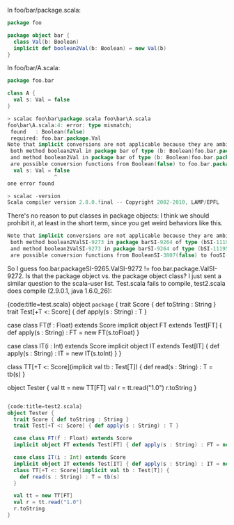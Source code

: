 In foo/bar/package.scala:
```scala
package foo

package object bar {
  class Val(b: Boolean)
  implicit def boolean2Val(b: Boolean) = new Val(b)
}
```

In foo/bar/A.scala:
```scala
package foo.bar

class A {
  val s: Val = false
}
```

```scala
> scalac foo\bar\package.scala foo\bar\A.scala
foo\bar\A.scala:4: error: type mismatch;
 found   : Boolean(false)
 required: foo.bar.package.Val
Note that implicit conversions are not applicable because they are ambiguous:
 both method boolean2Val in package bar of type (b: Boolean)foo.bar.package.Val
 and method boolean2Val in package bar of type (b: Boolean)foo.bar.package.Val
 are possible conversion functions from Boolean(false) to foo.bar.package.Val
  val s: Val = false
               ^
one error found
```

```scala
> scalac -version
Scala compiler version 2.8.0.final -- Copyright 2002-2010, LAMP/EPFL
```
There's no reason to put classes in package objects: I think we should prohibit it, at least in the short term, since you get weird behaviors like this.

```scala
Note that implicit conversions are not applicable because they are ambiguous:
 both method boolean2ValSI-9273 in package barSI-9264 of type (bSI-11195: BooleanSI-3807)foo.bar.packageSI-9265.ValSI-9272
 and method boolean2ValSI-9273 in package barSI-9264 of type (bSI-11195: BooleanSI-3807)foo.bar.package.ValSI-9272
 are possible conversion functions from BooleanSI-3807(false) to fooSI-9261.barSI-9263.packageSI-9265.ValSI-9272
```
So I guess foo.bar.packageSI-9265.ValSI-9272 != foo.bar.package.ValSI-9272.  Is that the package object vs. the package object class?
I just sent a similar question to the scala-user list.  Test.scala fails to compile, test2.scala does compile (2.9.0.1, java 1.6.0_26):

{code:title=test.scala}
object `package` {
  trait Score { def toString : String }
  trait Test[+T <: Score] { def apply(s : String) : T }

  case class FT(f : Float) extends Score
  implicit object FT extends Test[FT] { def apply(s : String) : FT = new FT(s.toFloat) }

  case class IT(i : Int) extends Score
  implicit object IT extends Test[IT] { def apply(s : String) : IT = new IT(s.toInt) }
}

class TT[+T <: Score](implicit val tb : Test[T]) {
  def read(s : String) : T = tb(s)
}

object Tester {
  val tt = new TT[FT]
  val r = tt.read("1.0")
  r.toString
}
```scala

{code:title=test2.scala}
object Tester {
  trait Score { def toString : String }
  trait Test[+T <: Score] { def apply(s : String) : T }

  case class FT(f : Float) extends Score
  implicit object FT extends Test[FT] { def apply(s : String) : FT = new FT(s.toFloat) }

  case class IT(i : Int) extends Score
  implicit object IT extends Test[IT] { def apply(s : String) : IT = new IT(s.toInt) }
  class TT[+T <: Score](implicit val tb : Test[T]) {
    def read(s : String) : T = tb(s)
  }

  val tt = new TT[FT]
  val r = tt.read("1.0")
  r.toString
}

```
